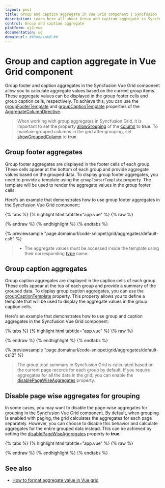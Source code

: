 ```yaml
---
layout: post
title: Group and caption aggregate in Vue Grid component | Syncfusion
description: Learn here all about Group and caption aggregate in Syncfusion Vue Grid component of Syncfusion Essential JS 2 and more.
control: Group and caption aggregate 
platform: ej2-vue
documentation: ug
domainurl: ##DomainURL##
---
```


# Group and caption aggregate in Vue Grid component

Group footer and caption aggregates in the Syncfusion Vue Grid component allow you to calculate aggregate values based on the current group items. These aggregate values can be displayed in the group footer cells and group caption cells, respectively. To achieve this, you can use the [groupFooterTemplate](https://ej2.syncfusion.com/vue/documentation/api/grid/aggregateColumnDirective/#groupfootertemplate) and [groupCaptionTemplate](https://ej2.syncfusion.com/vue/documentation/api/grid/aggregateColumnDirective/#groupcaptiontemplate) properties of the [AggregateColumnDirective](https://ej2.syncfusion.com/vue/documentation/api/grid/aggregateColumnDirective).

> When working with group aggregates in Syncfusion Grid, it is important to set the property [allowGrouping](https://ej2.syncfusion.com/vue/documentation/api/grid/column/#allowgrouping) of the [column](https://ej2.syncfusion.com/vue/documentation/api/grid/column) to **true**. 
> To maintain grouped columns in the grid after grouping, set [showGroupedColumn](https://ej2.syncfusion.com/vue/documentation/api/grid/groupSettings/#showgroupedcolumn) to **true**.

## Group footer aggregates

Group footer aggregates are displayed in the footer cells of each group. These cells appear at the bottom of each group and provide aggregate values based on the grouped data. To display group footer aggregates, you need to provide a template using the `groupFooterTemplate` property. The template will be used to render the aggregate values in the group footer cells.

Here's an example that demonstrates how to use group footer aggregates in the Syncfusion Vue Grid component:

{% tabs %}
{% highlight html tabtitle="app.vue" %}
{% raw %}
<template>
    <div id="app">
        <ejs-grid :dataSource='data' height='290px' :allowGrouping="true" :groupSettings="groupOptions">
            <e-columns>
                <e-column field='OrderID' headerText='Order ID' textAlign='right' width=120></e-column>
                <e-column field='CustomerID' headerText='Customer ID' width=150></e-column>
                <e-column field='OrderDate' headerText='Order Date' format='yMd' width=120 type='date'></e-column>
                <e-column field='Freight' format='C2' width=150></e-column>
                <e-column field='ShipCountry' headerText='Ship Country' width=150></e-column>
            </e-columns>
            <e-aggregates>
                <e-aggregate>
                    <e-columns>
                        <e-column type="Sum" field="Freight" format="C2" :groupFooterTemplate ='footerSum'></e-column>
                    </e-columns>
                </e-aggregate>
          </e-aggregates>
        </ejs-grid>
    </div>
</template>
<script>
import Vue from "vue";
import { GridPlugin, Group, Aggregate } from "@syncfusion/ej2-vue-grids";
import { data } from './datasource.js';

Vue.use(GridPlugin);

export default {
  data() {
    return {
      data: data,
      groupOptions: {showDropArea: false, columns: ['ShipCountry'] },
      footerSum: function () {
        return  { template : Vue.component('sumTemplate', {
            template: `<span>Sum: {{data.Sum}}</span>`,
            data () {return { data: {}};}
            })
          }
      }
    };
  },
  provide : {
      grid: [Group, Aggregate]
  }
}
</script>
<style>
  @import "../node_modules/@syncfusion/ej2-base/styles/tailwind.css";
  @import "../node_modules/@syncfusion/ej2-buttons/styles/tailwind.css";
  @import "../node_modules/@syncfusion/ej2-calendars/styles/tailwind.css";
  @import "../node_modules/@syncfusion/ej2-dropdowns/styles/tailwind.css";
  @import "../node_modules/@syncfusion/ej2-inputs/styles/tailwind.css";
  @import "../node_modules/@syncfusion/ej2-navigations/styles/tailwind.css";
  @import "../node_modules/@syncfusion/ej2-popups/styles/tailwind.css";
  @import "../node_modules/@syncfusion/ej2-splitbuttons/styles/tailwind.css";
  @import "../node_modules/@syncfusion/ej2-vue-grids/styles/tailwind.css";
  @import "../node_modules/@syncfusion/ej2-vue-buttons/styles/tailwind.css";
</style>
{% endraw %}
{% endhighlight %}
{% endtabs %}
        
{% previewsample "page.domainurl/code-snippet/grid/aggregates/default-cs5" %}

> * The aggregate values must be accessed inside the template using their corresponding [type](https://ej2.syncfusion.com/vue/documentation/api/grid/aggregateColumnDirective/#type) name.

## Group caption aggregates

Group caption aggregates are displayed in the caption cells of each group. These cells appear at the top of each group and provide a summary of the grouped data. To display group caption aggregates, you can use the [groupCaptionTemplate](https://ej2.syncfusion.com/vue/documentation/api/grid/aggregateColumnDirective/#groupcaptiontemplate) property. This property allows you to define a template that will be used to display the aggregate values in the group caption cells.

Here's an example that demonstrates how to use group and caption aggregates in the Syncfusion Vue Grid component:

{% tabs %}
{% highlight html tabtitle="app.vue" %}
{% raw %}
<template>
    <div id="app">
        <ejs-grid :dataSource='data' height='290px' :allowGrouping="true" :groupSettings="groupOptions">
            <e-columns>
                <e-column field='OrderID' headerText='Order ID' textAlign='right' width=120></e-column>
                <e-column field='CustomerID' headerText='Customer ID' width=150></e-column>
                <e-column field='OrderDate' headerText='Order Date' format='yMd' width=120 type='date'></e-column>
                <e-column field='Freight' format='C2' width=150></e-column>
                <e-column field='ShipCountry' headerText='Ship Country' width=150></e-column>
            </e-columns>
            <e-aggregates>
                <e-aggregate>
                    <e-columns>
                        <e-column type="Sum" field="Freight" format="C2" :groupCaptionTemplate ='footerSum'></e-column>
                    </e-columns>
                </e-aggregate>
          </e-aggregates>
        </ejs-grid>
    </div>
</template>
<script>
import Vue from "vue";
import { GridPlugin, Group, Aggregate } from "@syncfusion/ej2-vue-grids";
import { data } from './datasource.js';

Vue.use(GridPlugin);

export default {
  data() {
    return {
      data: data,
      groupOptions: {showDropArea: false, columns: ['ShipCountry'] },
      footerSum: function () {
        return  { template : Vue.component('sumTemplate', {
            template: `<span>Sum: {{data.Sum}}</span>`,
            data () {return { data: {}};}
            })
          }
      }
    };
  },
  provide : {
      grid: [Group, Aggregate]
  }
}
</script>
<style>
   @import "../node_modules/@syncfusion/ej2-base/styles/tailwind.css";
  @import "../node_modules/@syncfusion/ej2-buttons/styles/tailwind.css";
  @import "../node_modules/@syncfusion/ej2-calendars/styles/tailwind.css";
  @import "../node_modules/@syncfusion/ej2-dropdowns/styles/tailwind.css";
  @import "../node_modules/@syncfusion/ej2-inputs/styles/tailwind.css";
  @import "../node_modules/@syncfusion/ej2-navigations/styles/tailwind.css";
  @import "../node_modules/@syncfusion/ej2-popups/styles/tailwind.css";
  @import "../node_modules/@syncfusion/ej2-splitbuttons/styles/tailwind.css";
  @import "../node_modules/@syncfusion/ej2-vue-grids/styles/tailwind.css";
  @import "../node_modules/@syncfusion/ej2-vue-buttons/styles/tailwind.css";
</style>
{% endraw %}
{% endhighlight %}
{% endtabs %}
        
{% previewsample "page.domainurl/code-snippet/grid/aggregates/default-cs12" %}

> The group total summary in Syncfusion Grid is calculated based on the current page records for each group by default.
> If you require aggregates for all the data in the grid, you can enable the [disablePageWiseAggregates](https://ej2.syncfusion.com/vue/documentation/api/grid/groupSettings/#disablepagewiseaggregates) property.

## Disable page wise aggregates for grouping

In some cases, you may want to disable the page-wise aggregates for grouping in the Syncfusion Vue Grid component. By default, when grouping is enabled with paging, the grid calculates the aggregates for each page separately. However, you can choose to disable this behavior and calculate aggregates for the entire grouped data instead. This can be achieved by setting the [disablePageWiseAggregates](https://ej2.syncfusion.com/vue/documentation/api/grid/groupSettings/#disablepagewiseaggregates) property to **true**.

{% tabs %}
{% highlight html tabtitle="app.vue" %}
{% raw %}
<template>
    <div id="app">
        <ejs-grid :dataSource='data' height='290px' :allowPaging="true" :allowGrouping="true" :groupSettings="groupOptions">
            <e-columns>
                <e-column field='OrderID' headerText='Order ID' textAlign='right' width=120></e-column>
                <e-column field='CustomerID' headerText='Customer ID' width=150></e-column>
                <e-column field='OrderDate' headerText='Order Date' format='yMd' width=120 type='date'></e-column>
                <e-column field='Freight' format='C2' width=150></e-column>
                <e-column field='ShipCountry' headerText='Ship Country' width=150></e-column>
            </e-columns>
            <e-aggregates>
                <e-aggregate>
                    <e-columns>
                        <e-column type="Sum" field="Freight" format="C2" :groupFooterTemplate ='footerSum'></e-column>
                    </e-columns>
                </e-aggregate>
                <e-aggregate>
                    <e-columns>
                        <e-column type="Average" field="Freight" format="C2" :groupCaptionTemplate ='footerAvg'></e-column>
                    </e-columns>
                </e-aggregate>
          </e-aggregates>
        </ejs-grid>
    </div>
</template>
<script>
import Vue from "vue";
import { GridPlugin, Group, Page, Aggregate } from "@syncfusion/ej2-vue-grids";
import { data } from './datasource.js';

Vue.use(GridPlugin);

export default {
  data() {
    return {
      data: data,
      groupOptions: {showDropArea: false, columns: ['ShipCountry'], disablePageWiseAggregates: true },
      footerSum: function () {
        return  { template : Vue.component('sumTemplate', {
            template: `<span>Sum: {{data.Sum}}</span>`,
            data () {return { data: {}};}
            })
          }
      },
      footerAvg: function () {
        return  { template : Vue.component('maxTemplate', {
            template: `<span>Average: {{data.Average}}</span>`,
            data () {return { data: {}};}
            })
          }
      }
    };
  },
  provide : {
      grid: [Group, Page, Aggregate]
  }
}
</script>
<style>
  @import "../node_modules/@syncfusion/ej2-base/styles/tailwind.css";
  @import "../node_modules/@syncfusion/ej2-buttons/styles/tailwind.css";
  @import "../node_modules/@syncfusion/ej2-calendars/styles/tailwind.css";
  @import "../node_modules/@syncfusion/ej2-dropdowns/styles/tailwind.css";
  @import "../node_modules/@syncfusion/ej2-inputs/styles/tailwind.css";
  @import "../node_modules/@syncfusion/ej2-navigations/styles/tailwind.css";
  @import "../node_modules/@syncfusion/ej2-popups/styles/tailwind.css";
  @import "../node_modules/@syncfusion/ej2-splitbuttons/styles/tailwind.css";
  @import "../node_modules/@syncfusion/ej2-vue-grids/styles/tailwind.css";
  @import "../node_modules/@syncfusion/ej2-vue-buttons/styles/tailwind.css";
</style>
{% endraw %}
{% endhighlight %}
{% endtabs %}

## See also

* [How to format aggregate value in Vue grid](footer-aggregate.md#format-the-aggregate-value)